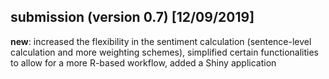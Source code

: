 
## submission (version 0.7) [12/09/2019]

**new**: increased the flexibility in the sentiment calculation (sentence-level calculation and more weighting schemes), simplified certain functionalities to allow for a more R-based workflow, added a Shiny application

<!--- ## submission (version 0.5.6) [17/12/2018]

**new**: very minor update (one function change and a few documentation fixes) --->

<!--- ## submission (version 0.5.5) [15/11/2018]

**new**: minor additions and simplifications

- resolved failing test for old R version 3.4.4
- diminished the number of Imports --->

<!--- ## submission (version 0.5.1) [20/09/2018]

**new**: minor modifications, mainly to resolve CRAN check issues

- set number of default threads used to 1, to avoid UBSAN warnings coming from usage of RcppParallel
- modified C++ code to avoid Solaris error --->

<!--- ## submission (version 0.5) [18/09/2018]

**new**: reimplementation of sentiment calculation code in C++, final set of API changes for better overall clarity, small bug and documentation fixes

- installed size > 5Mb, due to more compiled code
- examples now run significantly faster because of speed improvements --->

<!--- ## resubmission (version 0.4) [28/05/2018]

- modified example that took to long (to pass pre-test) --->

<!--- ## submission (version 0.4) [28/05/2018]

**new**: several additional functions and functionalities, and a few API changes --->

<!--- ## submission (version 0.3.5) [26/03/2018]

**new**: minor but necessary patches in to_global() and compute_sentiment() functions --->

<!--- ## resubmission (version 0.3) [18/03/2018]

- some examples modified to diminish elapsed time (to pass pre-test)
- R depends now >= 3.3.0, import of sentimentr omitted

## submission (version 0.3) [18/03/2018]

**new**: several additional functions and arguments, small bug fixes and clarifications in documentation 

- marked UTF-8 strings will remain; this is intentional and comes from the built--in French (mostly) and Dutch word lists --->

<!--- ## Re-submission (version 0.2) [12/11/2017]

- added reference to vignette paper in 'Description' field of DESCRIPTION file
- we relocated the code to the GitHub repo 'sborms/sentometrics' 
- changed quanteda::tokenize() to quanteda::tokens() due to errors in automatic checks by CRAN --->

